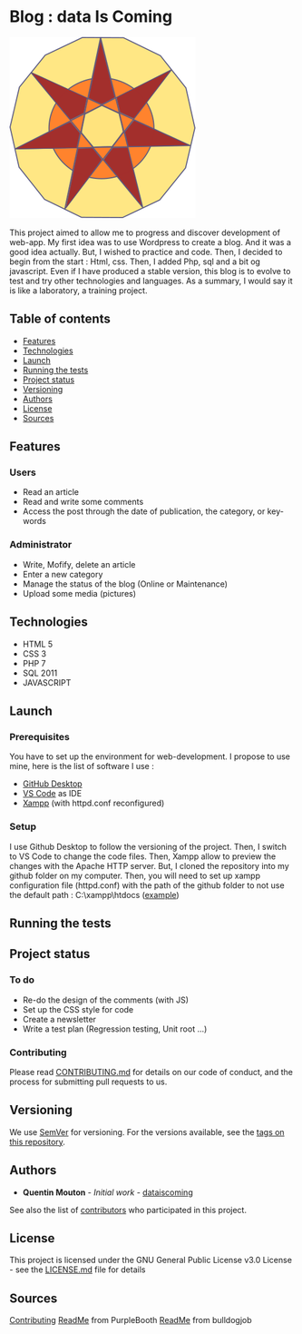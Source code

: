 # Blog : data Is Coming

![Algorithm schema](./pictures/logo.png)

This project aimed to allow me to progress and discover development of web-app. My first idea was to use Wordpress to create a blog. And it was a good idea actually. But, I wished to practice and code. Then, I decided to begin from the start : Html, css. Then, I added Php, sql and a bit og javascript. Even if I have produced a stable version, this blog is to evolve to test and try other technologies and languages. As a summary, I would say it is like a laboratory, a training project. 

## Table of contents
* [Features](#features)
* [Technologies](#technologies)
* [Launch](#launch)
* [Running the tests](#running-the-tests)
* [Project status](#project-status)
* [Versioning](#versioning)
* [Authors](#authors)
* [License](#license)
* [Sources](#sources)

## Features

### Users
* Read an article
* Read and write some comments
* Access the post through the date of publication, the category, or key-words

### Administrator
* Write, Mofify, delete an article
* Enter a new category
* Manage the status of the blog (Online or Maintenance)
* Upload some media (pictures)

## Technologies
* HTML 5
* CSS 3
* PHP 7
* SQL 2011
* JAVASCRIPT

## Launch

### Prerequisites

You have to set up the environment for web-development. I propose to use mine, here is the list of software I use :
* [GitHub Desktop](https://desktop.github.com/)
* [VS Code](https://code.visualstudio.com/) as IDE
* [Xampp](https://www.apachefriends.org/fr/index.html) (with httpd.conf reconfigured)

### Setup

I use Github Desktop to follow the versioning of the project. Then, I switch to VS Code to change the code files. Then, Xampp allow to preview the changes with the Apache HTTP server. But, I cloned the repository into my github folder on my computer. Then, you will need to set up xampp configuration file (httpd.conf) with the path of the github folder to not use the default path : C:\xampp\htdocs ([example](http://www.javadtaghia.com/clam/xampp-linux-windows/howtochangexampplocalhosttoanotherfolderoutsidexamppfolder))  

## Running the tests

## Project status 

### To do
* Re-do the design of the comments (with JS)
* Set up the CSS style for code  
* Create a newsletter
* Write a test plan (Regression testing, Unit root ...)

### Contributing

Please read [CONTRIBUTING.md](https://gist.github.com/PurpleBooth/b24679402957c63ec426) for details on our code of conduct, and the process for submitting pull requests to us.

## Versioning

We use [SemVer](http://semver.org/) for versioning. For the versions available, see the [tags on this repository](https://github.com/dataiscoming/dataiscoming_blog/tags). 

## Authors

* **Quentin Mouton** - *Initial work* - [dataiscoming](https://github.com/dataiscoming)

See also the list of [contributors](https://github.com/dataiscoming/dataiscoming_blog/contributors) who participated in this project.

## License

This project is licensed under the GNU General Public License v3.0 License - see the [LICENSE.md](LICENSE.md) file for details

## Sources   

[Contributing](https://gist.github.com/PurpleBooth/b24679402957c63ec426)
[ReadMe](https://gist.github.com/PurpleBooth/109311bb0361f32d87a2) from PurpleBooth
[ReadMe](https://bulldogjob.com/news/449-how-to-write-a-good-readme-for-your-github-project) from bulldogjob
